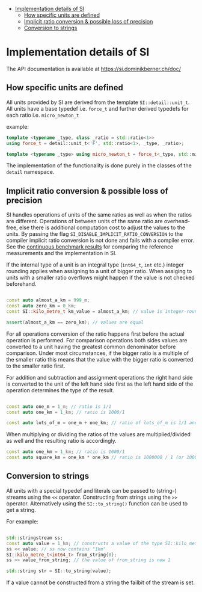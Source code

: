 - [Implementation details of SI](#implementation-details-of-si)
  - [How specific units are defined](#how-specific-units-are-defined)
  - [Implicit ratio conversion & possible loss of precision](#implicit-ratio-conversion--possible-loss-of-precision)
  - [Conversion to strings](#conversion-to-strings)

# Implementation details of SI

The API documentation is available at https://si.dominikberner.ch/doc/

## How specific units are defined

All units provided by SI are derived from the template `SI::detail::unit_t`. All units have a base typedef i.e.  `force_t` and further derived typedefs for each ratio i.e. `micro_newton_t`

example:
```cpp
template <typename _type, class _ratio = std::ratio<1>>
using force_t = detail::unit_t<'F', std::ratio<1>, _type, _ratio>;

template <typename _type> using micro_newton_t = force_t<_type, std::micro>;
```

The implementation of the functionality is done purely in the classes of the `detail` namespace.

## Implicit ratio conversion & possible loss of precision

SI handles operations of units of the same ratios as well as when the ratios are different. Operations of between units of the same ratio are overhead-free, else there is additional computation cost to adjust the values to the units. By passing the flag `SI_DISABLE_IMPLICIT_RATIO_CONVERSION` to the compiler implicit ratio conversion is not done and fails with a compiler error. See the [continuous benchmark results](https://si.dominikberner.ch/dev/bench/) for comparing the reference measurements and the implementation in SI.

If the internal type of a unit is an integral type (`int64_t`, `int` etc.) integer rounding applies when assigning to a unit of bigger ratio. When assiging to units with a smaller ratio overflows might happen if the value is not checked beforehand. 
```cpp

const auto almost_a_km = 999_m;
const auto zero_km = 0_km;
const SI::kilo_metre_t km_value = almost_a_km; // value is integer-rounded to 0 km

assert(almost_a_km == zero_km); // values are equal 
```

For all operations conversion of the ratio happens first before the actual operation is performed. For comparison operations both sides values are converted to a unit having the greatest common denominator before comparison. Under most circumstances, if the bigger ratio is a multiple of the smaller ratio this means that the value with the bigger ratio is converted to the smaller ratio first. 

For addition and subtraction and assignment operations the right hand side is converted to the unit of the left hand side first as the left hand side of the operation determines the type of the result.

```cpp

const auto one_m = 1_m; // ratio is 1/1
const auto one_km = 1_km; // ratio is 1000/1

const auto lots_of_m = one_m + one_km; // ratio of lots_of_m is 1/1 and the value is 1001

```

When multiplying or dividing the ratios of the values are multiplied/divided as well and the resulting ratio is accordingly. 

```cpp
const auto one_km = 1_km; // ratio is 1000/1
const auto square_km = one_km * one_km // ratio is 1000000 / 1 (or 1000 * 1000 / 1)
```

## Conversion to strings

All units with a special typedef and literals can be passed to (string-) streams using the `<<` operator. Constructing from strings using the `>>` operator. Alternatively using the `SI::to_string()` function can be used to get a string. 

For example:
```cpp

std::stringstream ss;
const auto value = 1_km; // constructs a value of the type SI::kilo_metre_t
ss << value; // ss now contains "1km"
SI::kilo_metre_t<int64_t> from_string{0};
ss >> value_from_string; // the value of from_string is now 1

std::string str = SI::to_string(value);
```

If a value cannot be constructed from a string the failbit of the stream is set. 
